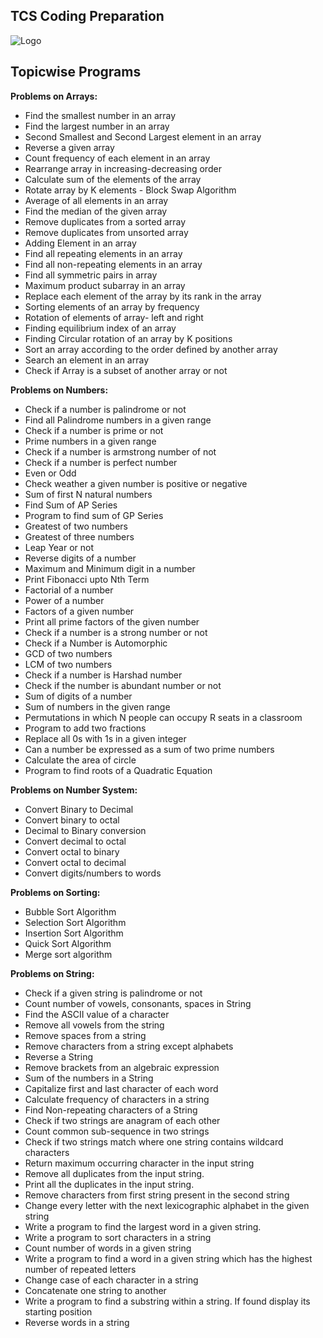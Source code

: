 ## TCS Coding Preparation

![Logo](https://encrypted-tbn0.gstatic.com/images?q=tbn:ANd9GcQ5ktogURzTePzP34zgIknZAYf1vALvxMq07ZlRoChJIw&s)


## Topicwise Programs

**Problems on Arrays:** 

* Find the smallest number in an array
* Find the largest number in an array
* Second Smallest and Second Largest element in an array
* Reverse a given array
* Count frequency of each element in an array
* Rearrange array in increasing-decreasing order
* Calculate sum of the elements of the array
* Rotate array by K elements - Block Swap Algorithm
* Average of all elements in an array
* Find the median of the given array
* Remove duplicates from a sorted array
* Remove duplicates from unsorted array
* Adding Element in an array
* Find all repeating elements in an array
* Find all non-repeating elements in an array
* Find all symmetric pairs in array
* Maximum product subarray in an array
* Replace each element of the array by its rank in the array
* Sorting elements of an array by frequency
* Rotation of elements of array- left and right
* Finding equilibrium index of an array
* Finding Circular rotation of an array by K positions
* Sort an array according to the order defined by another array
* Search an element in an array
* Check if Array is a subset of another array or not


**Problems on Numbers:** 


* Check if a number is palindrome or not
* Find all Palindrome numbers in a given range
* Check if a number is prime or not
* Prime numbers in a given range
* Check if a number is armstrong number of not
* Check if a number is perfect number
* Even or Odd
* Check weather a given number is positive or negative
* Sum of first N natural numbers
* Find Sum of AP Series
* Program to find sum of GP Series
* Greatest of two numbers
* Greatest of three numbers
* Leap Year or not
* Reverse digits of a number
* Maximum and Minimum digit in a number
* Print Fibonacci upto Nth Term
* Factorial of a number
* Power of a number
* Factors of a given number
* Print all prime factors of the given number
* Check if a number is a strong number or not
* Check if a Number is Automorphic
* GCD of two numbers
* LCM of two numbers
* Check if a number is Harshad number
* Check if the number is abundant number or not
* Sum of digits of a number
* Sum of numbers in the given range
* Permutations in which N people can occupy R seats in a classroom
* Program to add two fractions
* Replace all 0s with 1s in a given integer
* Can a number be expressed as a sum of two prime numbers
* Calculate the area of circle
* Program to find roots of a Quadratic Equation


**Problems on Number System:** 


* Convert Binary to Decimal
* Convert binary to octal
* Decimal to Binary conversion
* Convert decimal to octal
* Convert octal to binary
* Convert octal to decimal
* Convert digits/numbers to words

**Problems on Sorting:** 

* Bubble Sort Algorithm
* Selection Sort Algorithm
* Insertion Sort Algorithm
* Quick Sort Algorithm
* Merge sort algorithm

**Problems on String:** 

* Check if a given string is palindrome or not
* Count number of vowels, consonants, spaces in String
* Find the ASCII value of a character
* Remove all vowels from the string
* Remove spaces from a string
* Remove characters from a string except alphabets
* Reverse a String
* Remove brackets from an algebraic expression
* Sum of the numbers in a String
* Capitalize first and last character of each word
* Calculate frequency of characters in a string
* Find Non-repeating characters of a String
* Check if two strings are anagram of each other
* Count common sub-sequence in two strings
* Check if two strings match where one string contains wildcard characters
* Return maximum occurring character in the input string
* Remove all duplicates from the input string.
* Print all the duplicates in the input string.
* Remove characters from first string present in the second string
* Change every letter with the next lexicographic alphabet in the given string
* Write a program to find the largest word in a given string.
* Write a program to sort characters in a string
* Count number of words in a given string
* Write a program to find a word in a given string which has the highest number of repeated letters
* Change case of each character in a string
* Concatenate one string to another
* Write a program to find a substring within a string. If found display its starting position
* Reverse words in a string







